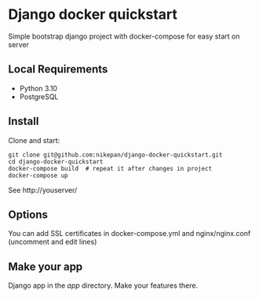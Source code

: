 # Django docker quickstart
Simple bootstrap django project with docker-compose for easy start on server

## Local Requirements
- Python 3.10
- PostgreSQL


## Install
Clone and start:
```
git clone git@github.com:nikepan/django-docker-quickstart.git  
cd django-docker-quickstart  
docker-compose build  # repeat it after changes in project
docker-compose up  
```
See http://youserver/

## Options
You can add SSL certificates in docker-compose.yml and nginx/nginx.conf (uncomment and edit lines)

## Make your app
Django app in the *app* directory. Make your features there.

